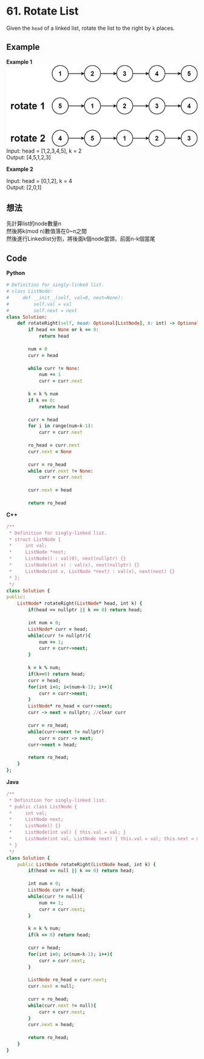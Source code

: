 # 61. Rotate List
Given the `head` of a linked list, rotate the list to the right by `k` places.  

## Example
**Example 1**  
![Image](https://github.com/Adalyne/Leetcode/blob/739541c2ee9b59f8b389e5ab8b5b749bf6773302/Linked%20List/Image/rotate1.jpg)  
Input: head = [1,2,3,4,5], k = 2  
Output: [4,5,1,2,3]  

**Example 2**  

Input: head = [0,1,2], k = 4  
Output: [2,0,1]  

## 想法
先計算list的node數量n  
然後將k(mod n)數值落在0~n之間  
然後進行Linkedlist分割，將後面k個node當頭，前面n-k個當尾  

## Code
**Python**
```ruby
# Definition for singly-linked list.
# class ListNode:
#     def __init__(self, val=0, next=None):
#         self.val = val
#         self.next = next
class Solution:
    def rotateRight(self, head: Optional[ListNode], k: int) -> Optional[ListNode]:
        if head == None or k == 0:
            return head

        num = 0
        curr = head

        while curr != None:
            num += 1
            curr = curr.next

        k = k % num
        if k == 0:
            return head
        
        curr = head
        for i in range(num-k-1):
            curr = curr.next

        ro_head = curr.next
        curr.next = None

        curr = ro_head
        while curr.next != None:
            curr = curr.next
        
        curr.next = head

        return ro_head
```
**C++**
```ruby
/**
 * Definition for singly-linked list.
 * struct ListNode {
 *     int val;
 *     ListNode *next;
 *     ListNode() : val(0), next(nullptr) {}
 *     ListNode(int x) : val(x), next(nullptr) {}
 *     ListNode(int x, ListNode *next) : val(x), next(next) {}
 * };
 */
class Solution {
public:
    ListNode* rotateRight(ListNode* head, int k) {
        if(head == nullptr || k == 0) return head;

        int num = 0;
        ListNode* curr = head;
        while(curr != nullptr){
            num += 1;
            curr = curr->next;
        }

        k = k % num;
        if(k==0) return head;
        curr = head;
        for(int i=0; i<(num-k-1); i++){
            curr = curr->next;
        }
        ListNode* ro_head = curr->next;
        curr -> next = nullptr; //clear curr
        
        curr = ro_head;
        while(curr->next != nullptr)
            curr = curr -> next;
        curr->next = head;

        return ro_head;        
    }
};
```
**Java**
```ruby
/**
 * Definition for singly-linked list.
 * public class ListNode {
 *     int val;
 *     ListNode next;
 *     ListNode() {}
 *     ListNode(int val) { this.val = val; }
 *     ListNode(int val, ListNode next) { this.val = val; this.next = next; }
 * }
 */
class Solution {
    public ListNode rotateRight(ListNode head, int k) {
        if(head == null || k == 0) return head;
        
        int num = 0;
        ListNode curr = head;
        while(curr != null){
            num += 1;
            curr = curr.next;
        }

        k = k % num;
        if(k == 0) return head;

        curr = head;
        for(int i=0; i<(num-k-1); i++){
            curr = curr.next;
        }

        ListNode ro_head = curr.next;
        curr.next = null;

        curr = ro_head;
        while(curr.next != null){
            curr = curr.next;
        }
        curr.next = head;

        return ro_head;
    }
}
```
